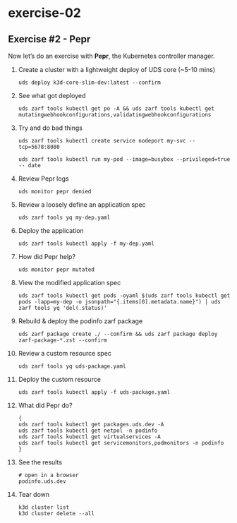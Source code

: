# exercise-02

## **Exercise #2 - Pepr**

Now let’s do an exercise with **Pepr**, the Kubernetes controller manager.

1. Create a cluster with a lightweight deploy of UDS core (~5-10 mins)

    ```console
    uds deploy k3d-core-slim-dev:latest --confirm
    ```

1. See what got deployed

    ```console
    uds zarf tools kubectl get po -A && uds zarf tools kubectl get mutatingwebhookconfigurations,validatingwebhookconfigurations
    ```

1. Try and do bad things

    ```console
    uds zarf tools kubectl create service nodeport my-svc --tcp=5678:8080
    ```

    ```console
    uds zarf tools kubectl run my-pod --image=busybox --privileged=true -- date
    ```

1. Review Pepr logs

    ```console
    uds monitor pepr denied
    ```

1. Review a loosely define an application spec

    ```console
    uds zarf tools yq my-dep.yaml
    ```

1. Deploy the application

    ```console
    uds zarf tools kubectl apply -f my-dep.yaml
    ```

1. How did Pepr help?

    ```console
    uds monitor pepr mutated
    ```

1. View the modified application spec

    ```console
    uds zarf tools kubectl get pods -oyaml $(uds zarf tools kubectl get pods -lapp=my-dep -o jsonpath="{.items[0].metadata.name}") | uds zarf tools yq 'del(.status)'
    ```

1. Rebuild & deploy the podinfo zarf package

    ```console
    uds zarf package create ./ --confirm && uds zarf package deploy zarf-package-*.zst --confirm
    ```

1. Review a custom resource spec

    ```console
    uds zarf tools yq uds-package.yaml
    ```

1. Deploy the custom resource

    ```console
    uds zarf tools kubectl apply -f uds-package.yaml
    ```

1. What did Pepr do?

    ```console
    {
    uds zarf tools kubectl get packages.uds.dev -A
    uds zarf tools kubectl get netpol -n podinfo
    uds zarf tools kubectl get virtualservices -A
    uds zarf tools kubectl get servicemonitors,podmonitors -n podinfo
    }
    ```

1. See the results

    ```console
    # open in a browser
    podinfo.uds.dev
    ```

1. Tear down

    ```console
    k3d cluster list
    k3d cluster delete --all
    ```
